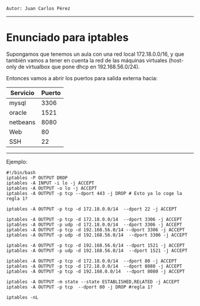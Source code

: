 
`Autor: Juan Carlos Pérez`

---

# Enunciado para iptables

Supongamos que tenemos un aula con una red local 172.18.0.0/16, y
que también vamos a tener en cuenta la red de las máquinas virtuales
(host-only de virtualbox que pone dhcp en 192.168.56.0/24).

Entonces vamos a abrir los puertos para salida externa hacia:

| Servicio | Puerto |
| -------- | ------ |
| mysql    | 3306   |
| oracle   | 1521   |
| netbeans | 8080   |
| Web      | 80     |
| SSH      | 22     |

---

Ejemplo:

```
#!/bin/bash
iptables -P OUTPUT DROP
iptables -A INPUT -i lo -j ACCEPT
iptables -A OUTPUT -o lo -j ACCEPT
iptables -A OUTPUT -p tcp --dport 443 -j DROP # Esto ya lo coge la regla 1?

iptables -A OUTPUT -p tcp -d 172.18.0.0/14  --dport 22 -j ACCEPT

iptables -A OUTPUT -p tcp -d 172.18.0.0/14  --dport 3306 -j ACCEPT
iptables -A OUTPUT -p udp -d 172.18.0.0/14  --dport 3306 -j ACCEPT
iptables -A OUTPUT -p tcp -d 192.168.56.0/14 --dport 3306 -j ACCEPT
iptables -A OUTPUT -p udp -d 192.168.56.0/14  --dport 3306 -j ACCEPT

iptables -A OUTPUT -p tcp -d 192.168.56.0/14 --dport 1521 -j ACCEPT
iptables -A OUTPUT -p udp -d 192.168.56.0/14  --dport 1521 -j ACCEPT

iptables -A OUTPUT -p tcp -d 172.18.0.0/14  --dport 80 -j ACCEPT
iptables -A OUTPUT -p tcp -d 172.18.0.0/14  --dport 8080 -j ACCEPT
iptables -A OUTPUT -p tcp -d 192.168.0.0/14  --dport 8080 -j ACCEPT

iptables -A OUTPUT -m state --state ESTABLISHED,RELATED -j ACCEPT
iptables -A OUTPUT -p tcp  --dport 80 -j DROP #regla 1?

iptables -nL
```
